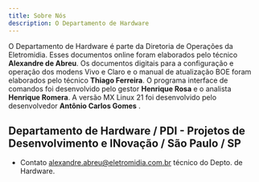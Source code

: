 ```yaml
---
title: Sobre Nós
description: O Departamento de Hardware
---
```


O Departamento de Hardware é parte da Diretoria de Operações da Eletromidia. Esses documentos online foram elaborados pelo técnico <b>Alexandre de Abreu</b>. Os documentos digitais para a configuração e operação dos modens Vivo e Claro e o manual de atualização BOE foram elaborados pelo técnico <b>Thiago Ferreira</b>. O programa interface de comandos foi desenvolvido pelo gestor <b>Henrique Rosa</b> e o analista <b>Henrique Romera</b>. A versão MX Linux 21 foi desenvolvido pelo desenvolvedor <b>Antônio Carlos Gomes</b> .

## Departamento de Hardware / PDI - Projetos de Desenvolvimento e INovação / São Paulo / SP

- Contato [alexandre.abreu@eletromidia.com.br](mailto:alexandre.abreu@eletromidia.com.br) técnico do Depto. de Hardware.
